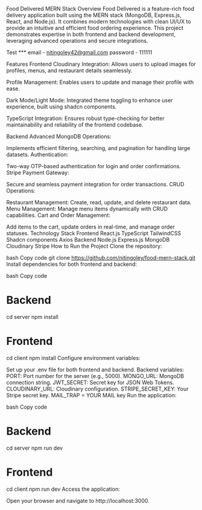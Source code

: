 Food Delivered MERN Stack
Overview
Food Delivered is a feature-rich food delivery application built using the MERN stack (MongoDB, Express.js, React, and Node.js). It combines modern technologies with clean UI/UX to provide an intuitive and efficient food ordering experience. This project demonstrates expertise in both frontend and backend development, leveraging advanced operations and secure integrations.


Test *** 
email - nitingoley42@gmail.com
password - 111111

 
Features
Frontend
Cloudinary Integration:
Allows users to upload images for profiles, menus, and restaurant details seamlessly.

Profile Management:
Enables users to update and manage their profile with ease.

Dark Mode/Light Mode:
Integrated theme toggling to enhance user experience, built using shadcn components.

TypeScript Integration:
Ensures robust type-checking for better maintainability and reliability of the frontend codebase.

Backend
Advanced MongoDB Operations:

Implements efficient filtering, searching, and pagination for handling large datasets.
Authentication:

Two-way OTP-based authentication for login and order confirmations.
Stripe Payment Gateway:

Secure and seamless payment integration for order transactions.
CRUD Operations:

Restaurant Management: Create, read, update, and delete restaurant data.
Menu Management: Manage menu items dynamically with CRUD capabilities.
Cart and Order Management:

Add items to the cart, update orders in real-time, and manage order statuses.
Technology Stack
Frontend
React.js
TypeScript
TailwindCSS
Shadcn components
Axios
Backend
Node.js
Express.js
MongoDB
Cloudinary
Stripe
How to Run the Project
Clone the repository:

bash
Copy code
git clone https://github.com/nitingoley/food-mern-stack.git
Install dependencies for both frontend and backend:

bash
Copy code
# Backend
cd server
npm install

# Frontend
cd client
npm install
Configure environment variables:

Set up your .env file for both frontend and backend.
Backend variables:
PORT: Port number for the server (e.g., 5000).
MONGO_URL: MongoDB connection string.
JWT_SECRET: Secret key for JSON Web Tokens.
CLOUDINARY_URL: Cloudinary configuration.
STRIPE_SECRET_KEY: Your Stripe secret key.
MAIL_TRAP = YOUR MAIL key
Run the application:

bash
Copy code
# Backend
cd server
npm run dev

# Frontend
cd client
npm run dev
Access the application:

Open your browser and navigate to http://localhost:3000.
